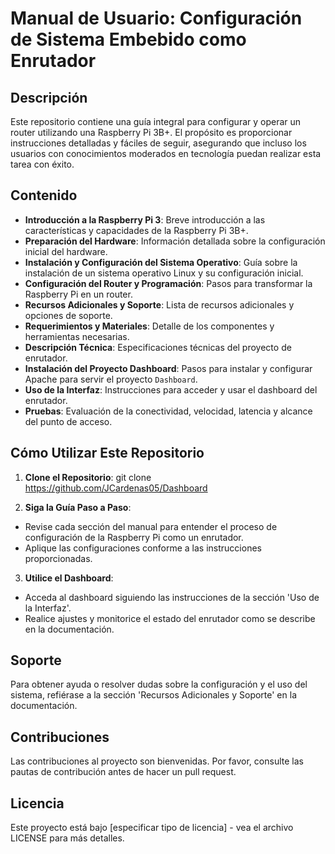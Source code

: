 # Manual de Usuario: Configuración de Sistema Embebido como Enrutador

## Descripción

Este repositorio contiene una guía integral para configurar y operar un router utilizando una Raspberry Pi 3B+. El propósito es proporcionar instrucciones detalladas y fáciles de seguir, asegurando que incluso los usuarios con conocimientos moderados en tecnología puedan realizar esta tarea con éxito.

## Contenido

- **Introducción a la Raspberry Pi 3**: Breve introducción a las características y capacidades de la Raspberry Pi 3B+.
- **Preparación del Hardware**: Información detallada sobre la configuración inicial del hardware.
- **Instalación y Configuración del Sistema Operativo**: Guía sobre la instalación de un sistema operativo Linux y su configuración inicial.
- **Configuración del Router y Programación**: Pasos para transformar la Raspberry Pi en un router.
- **Recursos Adicionales y Soporte**: Lista de recursos adicionales y opciones de soporte.
- **Requerimientos y Materiales**: Detalle de los componentes y herramientas necesarias.
- **Descripción Técnica**: Especificaciones técnicas del proyecto de enrutador.
- **Instalación del Proyecto Dashboard**: Pasos para instalar y configurar Apache para servir el proyecto `Dashboard`.
- **Uso de la Interfaz**: Instrucciones para acceder y usar el dashboard del enrutador.
- **Pruebas**: Evaluación de la conectividad, velocidad, latencia y alcance del punto de acceso.

## Cómo Utilizar Este Repositorio

1. **Clone el Repositorio**: 
git clone https://github.com/JCardenas05/Dashboard


2. **Siga la Guía Paso a Paso**: 
- Revise cada sección del manual para entender el proceso de configuración de la Raspberry Pi como un enrutador.
- Aplique las configuraciones conforme a las instrucciones proporcionadas.

3. **Utilice el Dashboard**: 
- Acceda al dashboard siguiendo las instrucciones de la sección 'Uso de la Interfaz'.
- Realice ajustes y monitorice el estado del enrutador como se describe en la documentación.

## Soporte

Para obtener ayuda o resolver dudas sobre la configuración y el uso del sistema, refiérase a la sección 'Recursos Adicionales y Soporte' en la documentación.

## Contribuciones

Las contribuciones al proyecto son bienvenidas. Por favor, consulte las pautas de contribución antes de hacer un pull request.

## Licencia

Este proyecto está bajo [especificar tipo de licencia] - vea el archivo LICENSE para más detalles.


